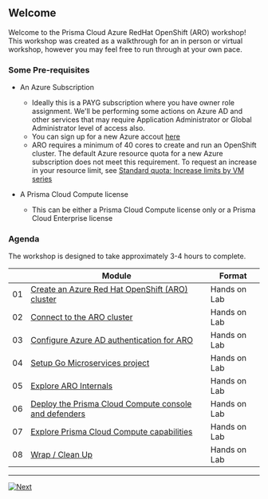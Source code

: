 ## Welcome

Welcome to the Prisma Cloud Azure RedHat OpenShift (ARO) workshop! This workshop was created as a walkthrough for an in person or virtual workshop, however you may feel free to run through at your own pace.

### Some Pre-requisites

* An Azure Subscription
  * Ideally this is a PAYG subscription where you have owner role assignment. We'll be performing some actions on Azure AD and other services that may require Application Administrator or Global Administrator level of access also.
  * You can sign up for a new Azure accout [here](https://azure.microsoft.com/free/?WT.mc_id=AZ-MVP-5003870)
  * ARO requires a minimum of 40 cores to create and run an OpenShift cluster. The default Azure resource quota for a new Azure subscription does not meet this requirement. To request an increase in your resource limit, see [Standard quota: Increase limits by VM series](https://docs.microsoft.com/en-us/azure/azure-portal/supportability/per-vm-quota-requests?WT.mc_id=AZ-MVP-5003870)

* A Prisma Cloud Compute license
  * This can be either a Prisma Cloud Compute license only or a Prisma Cloud Enterprise license


### Agenda

The workshop is designed to take approximately 3-4 hours to complete. 

|    | Module                   | Format       |
|----|--------------------------|--------------|
| 01 | [Create an Azure Red Hat OpenShift (ARO) cluster](pull/1-create-aro-cluster.md)                         | Hands on Lab |
| 02 | [Connect to the ARO cluster](pull/2-connect-aro-cluster.md) | Hands on Lab |
| 03 | [Configure Azure AD authentication for ARO](pull/2-connect-aro-cluster.md)                | Hands on Lab |
| 04 | [Setup Go Microservices project](pull/2-connect-aro-cluster.md) | Hands on Lab |
| 05 | [Explore ARO Internals](pull/2-connect-aro-cluster.md)              | Hands on Lab |
| 06 | [Deploy the Prisma Cloud Compute console and defenders](pull/2-connect-aro-cluster.md)  | Hands on Lab |
| 07 | [Explore Prisma Cloud Compute capabilities](pull/2-connect-aro-cluster.md)                  | Hands on Lab |
| 08 | [Wrap / Clean Up](pull/2-connect-aro-cluster.md)     | Hands on Lab |
----

[![Next](img/get_started.png)](./01_intro.md)
